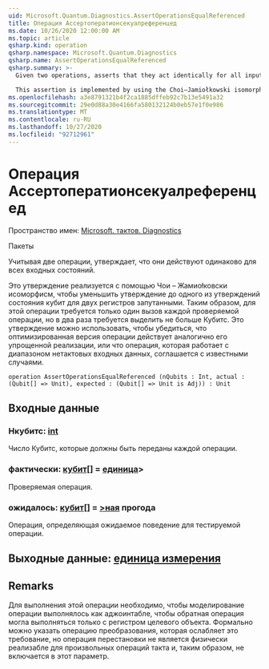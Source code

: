 ```yaml
---
uid: Microsoft.Quantum.Diagnostics.AssertOperationsEqualReferenced
title: Операция Ассертоператионсекуалреференцед
ms.date: 10/26/2020 12:00:00 AM
ms.topic: article
qsharp.kind: operation
qsharp.namespace: Microsoft.Quantum.Diagnostics
qsharp.name: AssertOperationsEqualReferenced
qsharp.summary: >-
  Given two operations, asserts that they act identically for all input states.

  This assertion is implemented by using the Choi–Jamiołkowski isomorphism to reduce the assertion to one of a qubit state assertion on two entangled registers. Thus, this operation needs only a single call to each operation being tested, but requires twice as many qubits to be allocated. This assertion can be used to ensure, for instance, that an optimized version of an operation acts identically to its naïve implementation, or that an operation which acts on a range of non-quantum inputs agrees with known cases.
ms.openlocfilehash: a3e8791321b4f2ca1885dffeb92c7b13e5491a32
ms.sourcegitcommit: 29e0d88a30e4166fa580132124b0eb57e1f0e986
ms.translationtype: MT
ms.contentlocale: ru-RU
ms.lasthandoff: 10/27/2020
ms.locfileid: "92712961"
---
```

# <a name="assertoperationsequalreferenced-operation"></a>Операция Ассертоператионсекуалреференцед

Пространство имен: [Microsoft. тактов. Diagnostics](xref:Microsoft.Quantum.Diagnostics)

Пакеты [](https://nuget.org/packages/)


Учитывая две операции, утверждает, что они действуют одинаково для всех входных состояний.

Это утверждение реализуется с помощью Чои – Жамиоłковски исоморфисм, чтобы уменьшить утверждение до одного из утверждений состояния кубит для двух регистров запутанными.
Таким образом, для этой операции требуется только один вызов каждой проверяемой операции, но в два раза требуется выделить не больше Кубитс.
Это утверждение можно использовать, чтобы убедиться, что оптимизированная версия операции действует аналогично его упрощенной реализации, или что операция, которая работает с диапазоном нетактовых входных данных, соглашается с известными случаями.

```qsharp
operation AssertOperationsEqualReferenced (nQubits : Int, actual : (Qubit[] => Unit), expected : (Qubit[] => Unit is Adj)) : Unit
```


## <a name="input"></a>Входные данные

### <a name="nqubits--int"></a>Нкубитс: [int](xref:microsoft.quantum.lang-ref.int)

Число Кубитс, которые должны быть переданы каждой операции.


### <a name="actual--qubit--unit"></a>фактически: [кубит](xref:microsoft.quantum.lang-ref.qubit)[] = [единица](xref:microsoft.quantum.lang-ref.unit)> 

Проверяемая операция.


### <a name="expected--qubit--unit-adj"></a>ожидалось: [кубит](xref:microsoft.quantum.lang-ref.qubit)[] = [>ная](xref:microsoft.quantum.lang-ref.unit) прогода

Операция, определяющая ожидаемое поведение для тестируемой операции.



## <a name="output--unit"></a>Выходные данные: [единица измерения](xref:microsoft.quantum.lang-ref.unit)



## <a name="remarks"></a>Remarks

Для выполнения этой операции необходимо, чтобы моделирование операции выполнялось как аджоинтабле, чтобы обратная операция могла выполняться только с регистром целевого объекта.
Формально можно указать операцию преобразования, которая ослабляет это требование, но операция перестановки не является физически реализабле для произвольных операций такта и, таким образом, не включается в этот параметр.